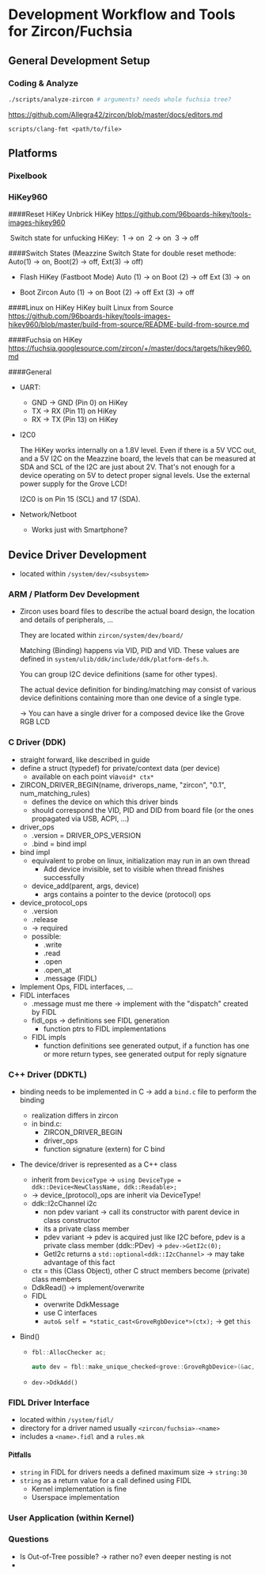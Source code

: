 # Development Workflow and Tools for Zircon/Fuchsia



## General Development Setup

### Coding & Analyze

```bash
./scripts/analyze-zircon # arguments? needs whole fuchsia tree?
```

https://github.com/Allegra42/zircon/blob/master/docs/editors.md

```
scripts/clang-fmt <path/to/file>
```



## Platforms

### Pixelbook



### HiKey960

####Reset HiKey
Unbrick HiKey https://github.com/96boards-hikey/tools-images-hikey960

​	Switch state for unfucking HiKey: 
​		1 -> on
​		2 -> on
​		3 -> off

####Switch States
(Meazzine Switch State for double reset methode: Auto(1) -> on, Boot(2) -> off, Ext(3) -> off)

- Flash HiKey (Fastboot Mode)
	Auto (1) -> on
	Boot (2) -> off
	Ext    (3) -> on
	
- Boot Zircon
	Auto (1) -> on
	Boot (2) -> off
	Ext    (3) -> off	

####Linux on HiKey
HiKey built Linux from Source https://github.com/96boards-hikey/tools-images-hikey960/blob/master/build-from-source/README-build-from-source.md


####Fuchsia on HiKey
https://fuchsia.googlesource.com/zircon/+/master/docs/targets/hikey960.md

####General
- UART: 
  - GND -> GND (Pin 0) on HiKey
  - TX     -> RX (Pin 11) on HiKey
  - RX     -> TX (Pin 13) on HiKey

- I2C0

  The HiKey works internally on a 1.8V level. Even if there is a 5V VCC out, and a 5V I2C on the Meazzine board, the levels that can be measured at SDA and SCL of the I2C are just about 2V. That's not enough for a device operating on 5V to detect proper signal levels. Use the external power supply for the Grove LCD! 

  I2C0 is on Pin 15 (SCL) and 17 (SDA).

- Network/Netboot

  - Works just with Smartphone?

 

## Device Driver Development
- located within `/system/dev/<subsystem>`

### ARM / Platform Dev Development

- Zircon uses board files to describe the actual board design, the location and details of peripherals, ...

  They are located within `zircon/system/dev/board/`

  Matching (Binding) happens via VID, PID and VID. These values are defined in `system/ulib/ddk/include/ddk/platform-defs.h`.

  You can group I2C device definitions (same for other types).

  The actual device definition for binding/matching may consist of various device definitions containing more than one device of a single type.

  -> You can have a single driver for a composed device like the Grove RGB LCD


### C Driver (DDK)

- straight forward, like described in guide
- define a struct (typedef) for private/context data (per device)
  - available on each point via`void* ctx*`
- ZIRCON_DRIVER_BEGIN(name, driverops_name, "zircon", "0.1", num_matching_rules)
  - defines the device on which this driver binds
  - should correspond the VID, PID and DID from board file (or the ones propagated via USB, ACPI, ...)
- driver_ops
  - .version = DRIVER_OPS_VERSION
  - .bind = bind impl
- bind impl
  - equivalent to probe on linux, initialization may run in an own thread 
    - Add device invisible, set to visible when thread finishes successfully
  - device_add(parent, args, device)
    - args contains a pointer to the device (protocol) ops
- device_protocol_ops
  - .version
  - .release
  - -> required
  - possible:
    - .write
    - .read
    - .open
    - .open_at
    - .message (FIDL)
- Implement Ops, FIDL interfaces, ...
- FIDL interfaces
  - .message must me there -> implement with the "dispatch" created by FIDL
  - fidl_ops -> definitions see FIDL generation
    - function ptrs to FIDL implementations
  - FIDL impls 
    - function definitions see generated output, if a function has one or more return types, see generated output for reply signature

### C++ Driver (DDKTL)

- binding needs to be implemented in C -> add a `bind.c` file to perform the binding

  - realization differs in zircon
  - in bind.c:
    - ZIRCON_DRIVER_BEGIN
    - driver_ops
    - function signature (extern) for C bind

- The device/driver is represented as a C++ class

  - inherit from `DeviceType` -> `using DeviceType = ddk::Device<NewClassName, ddk::Readable>;`
  - -> device_(protocol)_ops are inherit via DeviceType!
  - ddk::I2cChannel i2c 
    - non pdev variant -> call its constructor with parent device in class constructor
    - its a private class member
    - pdev variant -> pdev is acquired just like I2C before, pdev is a private class member (ddk::PDev) -> `pdev->GetI2c(0);`
    - GetI2c returns a `std::optional<ddk::I2cChannel>` -> may take advantage of this fact
  - ctx = this (Class Object), other C struct members become (private) class members
  - DdkRead() -> implement/overwrite
  - FIDL
    - overwrite DdkMessage
    - use C interfaces
    - `auto& self = *static_cast<GroveRgbDevice*>(ctx);` -> get `this`

- Bind()

  - ```cpp
    fbl::AllocChecker ac;
    
    auto dev = fbl::make_unique_checked<grove::GroveRgbDevice>(&ac, parent);
    ```

  - `dev->DdkAdd()`

### FIDL Driver Interface

- located within `/system/fidl/`
- directory for a driver named usually `<zircon/fuchsia>-<name>`
- includes a `<name>.fidl` and a `rules.mk`

#### Pitfalls

- `string` in FIDL for drivers needs a defined maximum size -> `string:30`
- `string` as a return value for a call defined using FIDL 
  - Kernel implementation is fine
  - Userspace implementation 

### User Application (within Kernel)



### Questions

- Is Out-of-Tree possible? -> rather no? even deeper nesting is not
- 


